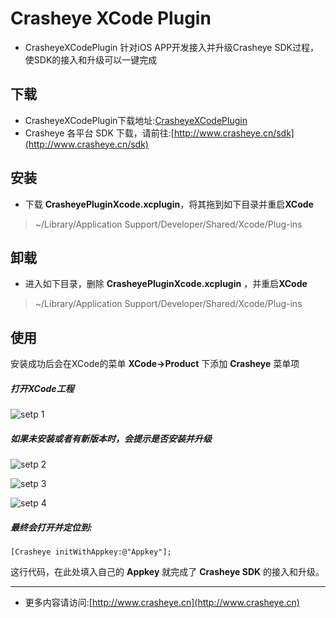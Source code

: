 # Crasheye XCode Plugin
* CrasheyeXCodePlugin 针对iOS APP开发接入并升级Crasheye SDK过程，使SDK的接入和升级可以一键完成


## 下载
* CrasheyeXCodePlugin下载地址:[CrasheyeXCodePlugin](https://raw.githubusercontent.com/GangWang/Crasheye/master/XCodePlugin/CrasheyePluginXcode.zip)
* Crasheye 各平台 SDK 下载，请前往:[http://www.crasheye.cn/sdk](http://www.crasheye.cn/sdk)


## 安装

* 下载 **CrasheyePluginXcode.xcplugin**，将其拖到如下目录并重启**XCode**

> ~/Library/Application Support/Developer/Shared/Xcode/Plug-ins


## 卸载
* 进入如下目录，删除 **CrasheyePluginXcode.xcplugin** ，并重启**XCode**

> ~/Library/Application Support/Developer/Shared/Xcode/Plug-ins


## 使用
安装成功后会在XCode的菜单 **XCode->Product** 下添加 **Crasheye** 菜单项

##### 打开XCode工程

![setp 1](https://raw.githubusercontent.com/GangWang/Crasheye/master/XCodePlugin/1.png)

##### 如果未安装或者有新版本时，会提示是否安装并升级

![setp 2](https://raw.githubusercontent.com/GangWang/Crasheye/master/XCodePlugin/2.png)

![setp 3](https://raw.githubusercontent.com/GangWang/Crasheye/master/XCodePlugin/3.png)

![setp 4](https://raw.githubusercontent.com/GangWang/Crasheye/master/XCodePlugin/4.png)

##### 最终会打开并定位到:

	[Crasheye initWithAppkey:@"Appkey"];
	
这行代码，在此处填入自己的 __Appkey__ 就完成了 **Crasheye SDK** 的接入和升级。


---
* 更多内容请访问:[http://www.crasheye.cn](http://www.crasheye.cn)
